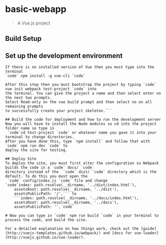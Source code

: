 # basic-webapp

> A Vue.js project

## Build Setup

## Set up the development environment
```First you need to check your vue version by typing in vue --version. 
If there is no installed version of Vue then you must type into the terminal 
`code` npm install -g vue-cli `code`

After this step then you must bootstrap the project by typing `code` vue init webpack test-project `code` into
the terminal. You can give the project a name and then select enter on the next two prompts. 
Select Read-only on the vue build prompt and then select no on all remaining prompts 
to successfully create your project skeleton.```

## Build the code for deployment and how to run the development server
Now you will have to install the Node modules so cd into the project folder name so type in 
 `code`cd test-project `code` or whatever name you gave it into your terminal to change directories. 
After you have done this, type `npm install` and follow that with `code` npm run dev `code` to 
deploy the site for testing. 

## Deploy Site
To deploy the site, you must first alter the configuration so Webpack builds the code in a `code` docs/ `code` 
directory instead of the  `code` dist/ `code` directory which is the default. To do this you must open the
 `code` config/index.js `code` file and change
`code`index: path.resolve(__dirname, '../dist/index.html'),
    assetsRoot: path.resolve(__dirname, '../dist'),
    assetsPublicPath: '/',``` to 
    ```index: path.resolve(__dirname, '../docs/index.html'),
    assetsRoot: path.resolve(__dirname, '../docs'),
    assetsPublicPath: '',`code`

# Now you can type in `code` npm run build `code` in your terminal to process the code, and build the site.

For a detailed explanation on how things work, check out the [guide]
(http://vuejs-templates.github.io/webpack/) and [docs for vue-loader](http://vuejs.github.io/vue-loader).

